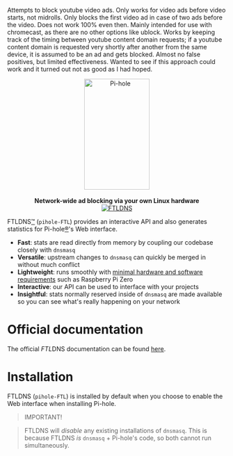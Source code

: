 Attempts to block youtube video ads. Only works for video ads before video starts, not midrolls. Only blocks the first video ad in case of two ads before the video. Does not work 100% even then. Mainly intended for use with chromecast, as there are no other options like ublock. Works by keeping track of the timing between youtube content domain requests; if a youtube content domain is requested very shortly after another from the same device, it is assumed to be an ad and gets blocked. Almost no false positives, but limited effectiveness. Wanted to see if this approach could work and it turned out not as good as I had hoped.

<p align="center">
<a href="https://pi-hole.net"><img src="https://pi-hole.github.io/graphics/Vortex/Vortex_with_text.png" width="150" height="255" alt="Pi-hole"></a>
<br/><br/>
<b>Network-wide ad blocking via your own Linux hardware</b><br/>
<a href="https://pi-hole.net"><img src="https://pi-hole.net/wp-content/uploads/2018/03/ftldns-logo.png" alt="FTLDNS"></a><br/>
</p>

FTLDNS[™](https://pi-hole.net/trademark-rules-and-brand-guidelines/) (`pihole-FTL`) provides an interactive API and also generates statistics for Pi-hole[®](https://pi-hole.net/trademark-rules-and-brand-guidelines/)'s Web interface.

- **Fast**: stats are read directly from memory by coupling our codebase closely with `dnsmasq`
- **Versatile**: upstream changes to `dnsmasq` can quickly be merged in without much conflict
- **Lightweight**: runs smoothly with [minimal hardware and software requirements](https://discourse.pi-hole.net/t/hardware-software-requirements/273) such as Raspberry Pi Zero
- **Interactive**: our API can be used to interface with your projects
- **Insightful**: stats normally reserved inside of `dnsmasq` are made available so you can see what's really happening on your network


# Official documentation

The official *FTL*DNS documentation can be found [here](https://docs.pi-hole.net/ftldns/).

# Installation

FTLDNS (`pihole-FTL`) is installed by default when you choose to enable the Web interface when installing Pi-hole.

> IMPORTANT!

>FTLDNS will _disable_ any existing installations of `dnsmasq`.  This is because FTLDNS _is_ `dnsmasq` + Pi-hole's code, so both cannot run simultaneously.
